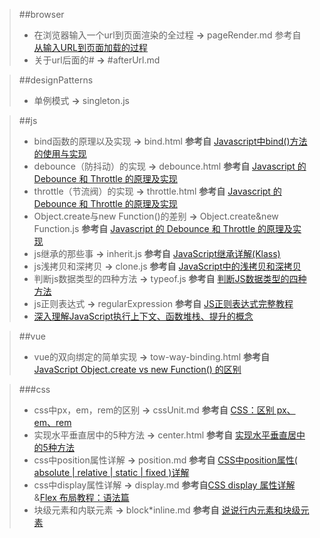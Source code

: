 >##browser
>+ 在浏览器输入一个url到页面渲染的全过程 **->** pageRender.md 参考自 [从输入URL到页面加载的过程](https://dailc.github.io/2018/03/12/whenyouenteraurl.html)
>+ 关于url后面的#  **->** #afterUrl.md

>##designPatterns
>+ 单例模式  **->** singleton.js

>##js
>+ bind函数的原理以及实现 **->** bind.html **参考自** [Javascript中bind()方法的使用与实现](https://segmentfault.com/a/1190000002662251)
>+ debounce（防抖动）的实现 **->** debounce.html **参考自** [Javascript 的 Debounce 和 Throttle 的原理及实现](https://github.com/lishengzxc/bblog/issues/7)
>+ throttle（节流阀）的实现 **->** throttle.html **参考自** [Javascript 的 Debounce 和 Throttle 的原理及实现](https://github.com/lishengzxc/bblog/issues/7)
>+ Object.create与new Function()的差别 **->** Object.create&new Function.js **参考自** [Javascript 的 Debounce 和 Throttle 的原理及实现](https://github.com/lishengzxc/bblog/issues/7)
>+ js继承的那些事 **->** inherit.js **参考自** [JavaScript继承详解(Klass)](https://www.jianshu.com/p/b0b8154a58e0)
>+ js浅拷贝和深拷贝 **->** clone.js **参考自** [JavaScript中的浅拷贝和深拷贝](https://segmentfault.com/a/1190000008637489)
>+ 判断js数据类型的四种方法 **->** typeof.js **参考自** [判断JS数据类型的四种方法](https://www.cnblogs.com/onepixel/p/5126046.html)
>+ js正则表达式 **->** regularExpression **参考自** [JS正则表达式完整教程](https://juejin.im/post/5965943ff265da6c30653879)
>+ [深入理解JavaScript执行上下文、函数堆栈、提升的概念](https://segmentfault.com/a/1190000009041008)

>##vue
>+ vue的双向绑定的简单实现 **->** tow-way-binding.html **参考自** [JavaScript Object.create vs new Function() 的区别](http://fe2x.cc/2017/10/14/Object-create-and-new-JavaScript/)

>###css
>+ css中px，em，rem的区别 **->** cssUnit.md **参考自** [CSS：区别 px、em、rem](https://segmentfault.com/a/1190000005936910)
>+ 实现水平垂直居中的5种方法 **->** center.html **参考自** [实现水平垂直居中的5种方法](https://www.jianshu.com/p/38beb5ef2511)
>+ css中position属性详解 **->** position.md **参考自** [CSS中position属性( absolute | relative | static | fixed )详解](https://blog.csdn.net/chen_zw/article/details/8741365)
>+ css中display属性详解 **->** display.md **参考自**[CSS display 属性详解](https://segmentfault.com/a/1190000006047872)&[Flex 布局教程：语法篇](http://www.ruanyifeng.com/blog/2015/07/flex-grammar.html)
>+ 块级元素和内联元素 **->** block*inline.md **参考自** [说说行内元素和块级元素](https://www.jianshu.com/p/d69878549d92)